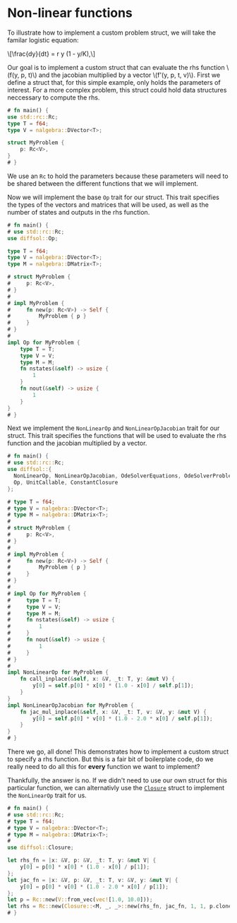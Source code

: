 # Non-linear functions

To illustrate how to implement a custom problem struct, we will take the familar logistic equation:

\\[\frac{dy}{dt} = r y (1 - y/K),\\]

Our goal is to implement a custom struct that can evaluate the rhs function \\(f(y, p, t)\\) and the jacobian multiplied by a vector \\(f'(y, p, t, v)\\).
First we define a struct that, for this simple example, only holds the parameters of interest. For a more complex problem, this struct could hold data structures neccessary to compute the rhs.

```rust
# fn main() {
use std::rc::Rc;
type T = f64;
type V = nalgebra::DVector<T>;

struct MyProblem {
    p: Rc<V>,
}
# }
```

We use an `Rc` to hold the parameters because these parameters will need to be shared between the different functions that we will implement.

Now we will implement the base `Op` trait for our struct. This trait specifies the types of the vectors and matrices that will be used, as well as the number of states and outputs in the rhs function.

```rust
# fn main() {
# use std::rc::Rc;
use diffsol::Op;

type T = f64;
type V = nalgebra::DVector<T>;
type M = nalgebra::DMatrix<T>;

# struct MyProblem {
#     p: Rc<V>,
# }
# 
# impl MyProblem {
#     fn new(p: Rc<V>) -> Self {
#         MyProblem { p }
#     }
# }
# 
impl Op for MyProblem {
    type T = T;
    type V = V;
    type M = M;
    fn nstates(&self) -> usize {
        1
    }
    fn nout(&self) -> usize {
        1
    }
}
# }
```

Next we implement the `NonLinearOp` and `NonLinearOpJacobian` trait for our struct. This trait specifies the functions that will be used to evaluate the rhs function and the jacobian multiplied by a vector.

```rust
# fn main() {
# use std::rc::Rc;
use diffsol::{
  NonLinearOp, NonLinearOpJacobian, OdeSolverEquations, OdeSolverProblem, 
  Op, UnitCallable, ConstantClosure
};

# type T = f64;
# type V = nalgebra::DVector<T>;
# type M = nalgebra::DMatrix<T>;
#
# struct MyProblem {
#     p: Rc<V>,
# }
# 
# impl MyProblem {
#     fn new(p: Rc<V>) -> Self {
#         MyProblem { p }
#     }
# }
# 
# impl Op for MyProblem {
#     type T = T;
#     type V = V;
#     type M = M;
#     fn nstates(&self) -> usize {
#         1
#     }
#     fn nout(&self) -> usize {
#         1
#     }
# }
# 
impl NonLinearOp for MyProblem {
    fn call_inplace(&self, x: &V, _t: T, y: &mut V) {
        y[0] = self.p[0] * x[0] * (1.0 - x[0] / self.p[1]);
    }
}
impl NonLinearOpJacobian for MyProblem {
    fn jac_mul_inplace(&self, x: &V, _t: T, v: &V, y: &mut V) {
        y[0] = self.p[0] * v[0] * (1.0 - 2.0 * x[0] / self.p[1]);
    }
}
# }
```

There we go, all done! This demonstrates how to implement a custom struct to specify a rhs function. But this is a fair bit of boilerplate code, do we really need to do all this for **every** function we want to implement?

Thankfully, the answer is no. If we didn't need to use our own struct for this particular function, we can alternativly use
the [`Closure`](https://docs.rs/diffsol/latest/diffsol/op/closure/struct.Closure.html) struct to implement the `NonLinearOp` trait for us.

```rust
# fn main() {
# use std::rc::Rc;
# type T = f64;
# type V = nalgebra::DVector<T>;
# type M = nalgebra::DMatrix<T>;
#
use diffsol::Closure;

let rhs_fn = |x: &V, p: &V, _t: T, y: &mut V| {
    y[0] = p[0] * x[0] * (1.0 - x[0] / p[1]);
};
let jac_fn = |x: &V, p: &V, _t: T, v: &V, y: &mut V| {
    y[0] = p[0] * v[0] * (1.0 - 2.0 * x[0] / p[1]);
};
let p = Rc::new(V::from_vec(vec![1.0, 10.0]));
let rhs = Rc::new(Closure::<M, _, _>::new(rhs_fn, jac_fn, 1, 1, p.clone()));
# }
```

